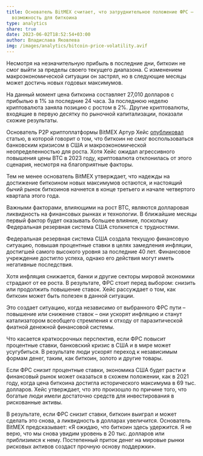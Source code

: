 ```yaml
---
title: Основатель BitMEX считает, что затруднительное положение ФРС –
  возможность для биткоина
type: analytics
share: true
date: 2023-06-02T18:52:54+03:00
author: Владислава Яковлева
img: /images/analytics/bitcoin-price-volatility.avif
---
```

Несмотря на незначительную прибыль в последние дни, биткоин не смог выйти за пределы своего текущего диапазона. С изменением макроэкономической ситуации он застрял, но в следующие месяцы может достичь новых годовых максимумов.

На данный момент цена биткоина составляет 27,010 долларов с прибылью в 1% за последние 24 часа. За последнюю неделю криптовалюта заняла позицию с ростом в 2%. Другие криптовалюты, входящие в первую десятку по рыночной капитализации, показали схожие результаты.

Основатель P2P криптоплатформы BitMEX Артур Хейс [опубликовал](https://cryptohayes.substack.com/p/patience-is-beautiful) статью, в которой говорит о том, что биткоин не смог воспользоваться банковским кризисом в США и макроэкономической неопределенностью для роста. Хотя Хейс ожидал агрессивного повышения цены BTC в 2023 году, криптовалюта отклонилась от этого сценария, несмотря на благоприятные факторы.

Тем не менее основатель BitMEX утверждает, что надежды на достижение биткоином новых максимумов остаются, и настоящий бычий рынок биткоинов начнется в конце третьего и начале четвертого квартала этого года.

Важными факторами, влияющими на рост BTC, являются долларовая ликвидность на финансовых рынках и технологии. В ближайшие месяцы первый фактор будет оказывать большее влияние, поскольку Федеральная резервная система США столкнется с трудностями.

Федеральная резервная система США создала текущую финансовую ситуацию, повышая процентные ставки в целях замедления инфляции, достигшей самого высокого уровня за последние 40 лет. Финансовое учреждение достигло успеха, однако его действия могут иметь негативные последствия.

Хотя инфляция снижается, банки и другие секторы мировой экономики страдают от ее роста. В результате, ФРС стоит перед выбором: снизить или продолжить повышение ставок. Хейс рассуждает о том, как биткоин может быть полезен в данной ситуации.

Это создает ситуацию, когда независимо от выбранного ФРС пути – повышение или снижение ставок – они ускорят инфляцию и станут катализатором всеобщего стремления к отходу от паразитической фиатной денежной финансовой системы.

Что касается краткосрочных перспектив, если ФРС повысит процентные ставки, банковский кризис в США и в мире может усугубиться. В результате люди ускорят переход к независимым формам денег, таким, как биткоин, золото и другие товары.

Если ФРС снизит процентные ставки, экономика США будет расти и финансовый рынок может оказаться в схожем положении, как в 2021 году, когда цена биткоина достигла исторического максимума в 69 тыс. долларов. Хейс утверждает, что это произошло по причине того, что богатые люди имели достаточно средств для инвестирования в рискованные активы.

В результате, если ФРС снизит ставки, биткоин выиграл и может сделать это снова, а ликвидность в долларах увеличится. Основатель BitMEX предсказывает: «Я ожидаю, что биткоин здесь удержится. Я не верю, что мы снова увидим уровень в 20 тыс. долларов или приблизимся к нему. Постепенный приток денег на мировые рынки рисковых активов создаст прочную основу поддержки».